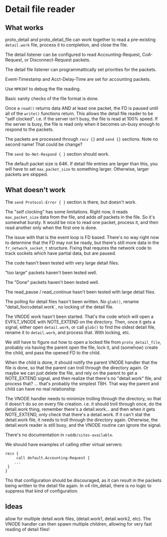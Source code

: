 # Detail file reader

## What works

proto_detail and proto_detail_file can work together to read a
pre-existing `detail.work` file, process it to completion, and close
the file.

The detail listener can be configured to read Accounting-Request,
CoA-Request, or Disconnect-Request packets.

The detail file listener can programmattically set priorities for the
packets.

Event-Timestamp and Acct-Delay-Time are set for accounting packets.

Use `MPRINT` to debug the file reading.

Basic sanity checks of the file format is done.

Once a `read()` returns data AND at least one packet, the FD is paused
until all of the `write()` functions return.  This allows the detail
file reader to be "self clocked".  i.e. if the server isn't busy, the
file is read at 100% speed.  If the server is busy, the file is read
only when it becomes un-busy enough to respond to the packets.

The packets are processed through `recv {}` and `send {}` sections.
Note no second name!  That could be change?

The `send Do-Not-Respond { }` section should work.

The default packet size is 64K.  If detail file entries are larger
than this, you will have to set `max_packet_size` to something larger.
Otherwise, larger packets are skipped.

## What doesn't work

The `send Protocol-Error { }` section is there, but doesn't work.

The "self clocking" has some limitations.  Right now, it reads
`max_packet_size` data from the file, and adds *all* packets in the
file.  So it's somewhat bursty.  It would be nice to read one packet,
process it, and then read another only when the first one is done.

The issue with that is the event loop is FD based.  There's no way
right now to determine that the FD may not be ready, but there's still
more data in the `fr_network_socket_t` structure.  Fixing that
requires the network code to track sockets which have partial data,
but are paused.

The code hasn't been tested with very large detail files.

"too large" packets haven't been tested well.

The "Done" packets haven't been tested well.

The read_pause / read_continue hasn't been tested with large detail
files.

The polling for detail files hasn't been written.  No `glob()`, rename
"detail_foo` to `detail.work`, no locking of the detail file.

The VNODE work hasn't been started.  That's the code which will open a
EVFILT_VNODE with NOTE_EXTEND on the directory.  Then, once it gets a
signal, either open `detail.work`, or call `glob()` to find the oldest
detail file, rename it to `detail.work`, and process that.  With
locking, etc.

We still have to figure out how to open a locked file from
`proto_detail_file`, probably via having the parent open the file,
lock it, and (somehow) create the child, and pass the opened FD to the
child.

When the child is done, it should notify the parent VNODE handler that
the file is done, so that the parent can troll through the directory
again.  Or maybe we can just delete the file, and rely on the parent
to get a NOTE_EXTEND signal, and then realize that there's no
"detail.work" file, and process that? ... that's probably the simplest
TBH.  That way the parent and child can have no real relationship

The VNODE handler needs to minimize trolling through the directory, so
that it doesn't do so on every file creation. i.e. it should troll
through once, do the detail.work thing, remember there's a
detail.work... and then when it gets NOTE_EXTEND, only check that
there's a detail.work.  If it can't stat the detail.work file, it
needs to troll through the directory again.  Otherwise, the
detail.work reader is still busy, and the VNODE routine can ignore the
signal.

There's no documentation in `raddb/sites-available`.

We should have examples of calling other virtual servers:

    recv {
    	 call default.Accounting-Request {
	 	...
	 }
    }

Tho that configuration should be discouraged, as it can result in the
packets being written to the detail file again.  In v4 rlm_detail,
there is no logic to suppress that kind of configuration.

## Ideas

allow for multiple detail.work files, (detail.work1, detail.work2,
etc).  The VNODE handler can then spawn multiple children, allowing
for very fast reading of detail files!
